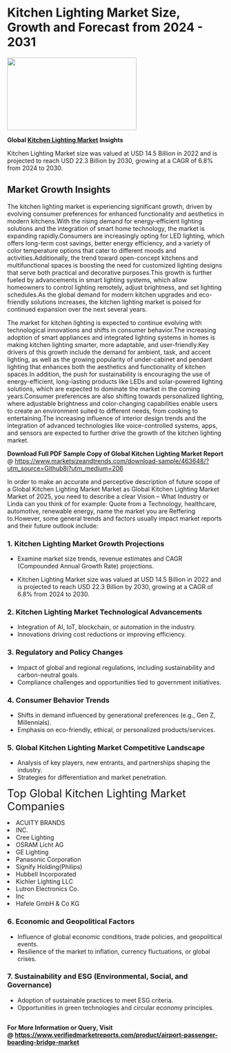 <H1>Kitchen Lighting Market Size, Growth and Forecast from 2024 - 2031</H1><img class="aligncenter size-medium wp-image-584254" src="https://thirdeyenews.in/wp-content/uploads/2024/09/Global-Market-Research-300x168.jpeg" alt="" width="300" height="168" /><p><strong>Global&nbsp;<a href="https://www.marketsizeandtrends.com/download-sample/463648/?utm_source=Github8j?utm_medium=206">Kitchen Lighting Market</a> Insights</strong></p><p>Kitchen Lighting Market size was valued at USD 14.5 Billion in 2022 and is projected to reach USD 22.3 Billion by 2030, growing at a CAGR of 6.8% from 2024 to 2030.</p><p><h2>Market Growth Insights</h2> <p>The kitchen lighting market is experiencing significant growth, driven by evolving consumer preferences for enhanced functionality and aesthetics in modern kitchens.With the rising demand for energy-efficient lighting solutions and the integration of smart home technology, the market is expanding rapidly.Consumers are increasingly opting for LED lighting, which offers long-term cost savings, better energy efficiency, and a variety of color temperature options that cater to different moods and activities.Additionally, the trend toward open-concept kitchens and multifunctional spaces is boosting the need for customized lighting designs that serve both practical and decorative purposes.This growth is further fueled by advancements in smart lighting systems, which allow homeowners to control lighting remotely, adjust brightness, and set lighting schedules.As the global demand for modern kitchen upgrades and eco-friendly solutions increases, the kitchen lighting market is poised for continued expansion over the next several years.</p> <p>The market for kitchen lighting is expected to continue evolving with technological innovations and shifts in consumer behavior.The increasing adoption of smart appliances and integrated lighting systems in homes is making kitchen lighting smarter, more adaptable, and user-friendly.Key drivers of this growth include the demand for ambient, task, and accent lighting, as well as the growing popularity of under-cabinet and pendant lighting that enhances both the aesthetics and functionality of kitchen spaces.In addition, the push for sustainability is encouraging the use of energy-efficient, long-lasting products like LEDs and solar-powered lighting solutions, which are expected to dominate the market in the coming years.Consumer preferences are also shifting towards personalized lighting, where adjustable brightness and color-changing capabilities enable users to create an environment suited to different needs, from cooking to entertaining.The increasing influence of interior design trends and the integration of advanced technologies like voice-controlled systems, apps, and sensors are expected to further drive the growth of the kitchen lighting market.<p><span class=""><strong>Download Full PDF Sample Copy of Global Kitchen Lighting Market Report</strong> @ <a href="https://www.marketsizeandtrends.com/download-sample/463648/?utm_source=Github8j?utm_medium=206" target="_blank">https://www.marketsizeandtrends.com/download-sample/463648/?utm_source=Github8j?utm_medium=206</a></span></p><p>In order to make an accurate and perceptive description of future scope of a Global&nbsp;Kitchen Lighting Market Market as Global&nbsp;Kitchen Lighting Market Market of 2025, you need to describe a clear Vision &ndash; What Industry or Linda can you think of for example: Quote from a Technology, healthcare, automotive, renewable energy, name the market you are Reffering to.However, some general trends and factors usually impact market reports and their future outlook include:</p><h3>1.&nbsp;<strong>Kitchen Lighting Market Growth Projections</strong></h3><ul><li>Examine market size trends, revenue estimates and CAGR (Compounded Annual Growth Rate) projections.</li><li><p>Kitchen Lighting Market size was valued at USD 14.5 Billion in 2022 and is projected to reach USD 22.3 Billion by 2030, growing at a CAGR of 6.8% from 2024 to 2030.</p></li></ul><h3>2.&nbsp;<strong>Kitchen Lighting Market Technological Advancements</strong></h3><ul><li>Integration of AI, IoT, blockchain, or automation in the industry.</li><li>Innovations driving cost reductions or improving efficiency.</li></ul><h3>3.&nbsp;<strong>Regulatory and Policy Changes</strong></h3><ul><li>Impact of global and regional regulations, including sustainability and carbon-neutral goals.</li><li>Compliance challenges and opportunities tied to government initiatives.</li></ul><h3>4.&nbsp;<strong>Consumer Behavior Trends</strong></h3><ul><li>Shifts in demand influenced by generational preferences (e.g., Gen Z, Millennials).</li><li>Emphasis on eco-friendly, ethical, or personalized products/services.</li></ul><h3>5.&nbsp;<strong>Global Kitchen Lighting Market Competitive Landscape</strong></h3><ul><li>Analysis of key players, new entrants, and partnerships shaping the industry.</li><li>Strategies for differentiation and market penetration.</li></ul><p data-pm-slice="1 1 []"><span style="color: inherit; font-family: inherit; font-size: 25px;">Top Global Kitchen Lighting Market Companies</span></p><div class="" data-test-id=""><p><li>ACUITY BRANDS</li><li> INC.</li><li> Cree Lighting</li><li> OSRAM Licht AG</li><li> GE Lighting</li><li> Panasonic Corporation</li><li> Signify Holding(Philips)</li><li> Hubbell Incorporated</li><li> Kichler Lighting LLC</li><li> Lutron Electronics Co.</li><li> Inc</li><li> Hafele GmbH & Co KG</li></p></div><h3>6.&nbsp;<strong>Economic and Geopolitical Factors</strong></h3><ul><li>Influence of global economic conditions, trade policies, and geopolitical events.</li><li>Resilience of the market to inflation, currency fluctuations, or global crises.</li></ul><h3>7.&nbsp;<strong>Sustainability and ESG (Environmental, Social, and Governance)</strong></h3><ul><li>Adoption of sustainable practices to meet ESG criteria.</li><li>Opportunities in green technologies and circular economy principles.</li></ul><h2><strong style="font-size: 14px;">For More Information or Query, Visit @&nbsp;</strong><a style="background-color: #ffffff; font-size: 14px;" href="https://www.marketsizeandtrends.com/report/kitchen-lighting-market/" target="_blank">https://www.verifiedmarketreports.com/product/airport-passenger-boarding-bridge-market</a></h2>